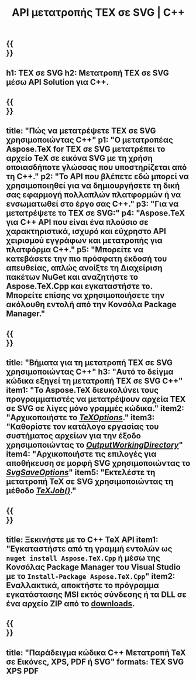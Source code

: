 ﻿---
translation: true
template: /_templates/_conversion-child-cpp.md
title: API μετατροπής TEX σε SVG | C++
description: Λειτουργία μετατροπής TeX σε SVG. Ενσωματώστε αυτήν την εσωτερική βιβλιοθήκη C++ στο έργο σας ή χρησιμοποιήστε εφαρμογές πολλαπλών πλατφορμών για να μετατρέψετε το TeX σε SVG.
keywords: tex σε svg api cpp, tex2svg ενσωμάτωση c++
url: /cpp/conversion/tex-to-svg/
family: tex
platformtag: cpp
feature: conversion
informat: TEX
outformat: SVG
otherformats: BMP PNG JPEG TIFF PDF XPS
---

{{<section banner>}}
---
h1: TEX σε SVG
h2: Μετατροπή TEX σε SVG μέσω API Solution για C++.
---

{{<section overview>}}
---
title: "Πώς να μετατρέψετε TEX σε SVG χρησιμοποιώντας C++"
p1: "Ο μετατροπέας Aspose.TeX for TEX σε SVG μετατρέπει το αρχείο TeX σε εικόνα SVG με τη χρήση οποιασδήποτε γλώσσας που υποστηρίζεται από τη C++."
p2: "Το API που βλέπετε εδώ μπορεί να χρησιμοποιηθεί για να δημιουργήσετε τη δική σας εφαρμογή πολλαπλών πλατφορμών ή να ενσωματωθεί στο έργο σας C++."
p3: "Για να μετατρέψετε το TEX σε SVG:"
p4: "Aspose.TeX για C++ API που είναι ένα πλούσιο σε χαρακτηριστικά, ισχυρό και εύχρηστο API χειρισμού εγγράφων και μετατροπής για πλατφόρμα C++."
p5: "Μπορείτε να κατεβάσετε την πιο πρόσφατη έκδοσή του απευθείας, απλώς ανοίξτε τη Διαχείριση πακέτων NuGet και αναζητήστε το Aspose.TeX.Cpp και εγκαταστήστε το. Μπορείτε επίσης να χρησιμοποιήσετε την ακόλουθη εντολή από την Κονσόλα Package Manager."
---

{{<section feature1>}}
---
title: "Βήματα για τη μετατροπή TEX σε SVG χρησιμοποιώντας C++"
h3: "Αυτό το δείγμα κώδικα εξηγεί τη μετατροπή TEX σε SVG C++"
item1: "Το Aspose.TeX διευκολύνει τους προγραμματιστές να μετατρέψουν αρχεία TEX σε SVG σε λίγες μόνο γραμμές κώδικα."
item2: "Αρχικοποιήστε το [*TeXOptions*](https://reference.aspose.com/tex/cpp/class/aspose.te_x.te_x_options)."
item3: "Καθορίστε τον κατάλογο εργασίας του συστήματος αρχείων για την έξοδο χρησιμοποιώντας το [*OutputWorkingDirectory*](https://reference.aspose.com/tex/cpp/class/aspose.te_x.te_x_options#aa4f4ea6dab7db5ba1b40800495f16f63)"
item4: "Αρχικοποιήστε τις επιλογές για αποθήκευση σε μορφή SVG χρησιμοποιώντας το [*SvgSaveOptions*](https://reference.aspose.com/tex/cpp/class/aspose.te_x.presentation.image.svg_save_options)"
item5: "Εκτελέστε τη μετατροπή TeX σε SVG χρησιμοποιώντας τη μέθοδο [*TeXJob()*](https://reference.aspose.com/tex/cpp/class/aspose.te_x.te_x_job)."
---

{{<section feature2>}}
---
title: Ξεκινήστε με το C++ TeX API
item1: "Εγκαταστήστε από τη γραμμή εντολών ως ```nuget install Aspose.TeX.Cpp``` ή μέσω της Κονσόλας Package Manager του Visual Studio με το ```Install-Package Aspose.TeX.Cpp```"
item2: Εναλλακτικά, αποκτήστε το πρόγραμμα εγκατάστασης MSI εκτός σύνδεσης ή τα DLL σε ένα αρχείο ZIP από το [downloads](https://releases.aspose.com/tex/cpp).
---

{{<section widget>}}
---
title: "Παράδειγμα κώδικα C++ Μετατροπή TeX σε Εικόνες, XPS, PDF ή SVG"
formats: TEX SVG XPS PDF
---
